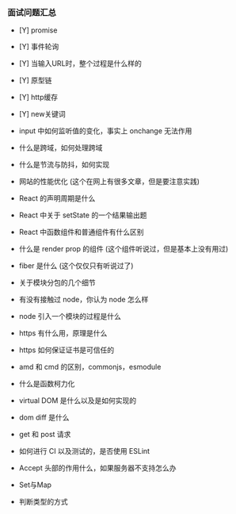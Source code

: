 ### 面试问题汇总
* [Y] promise 
* [Y] 事件轮询 
* [Y] 当输入URL时，整个过程是什么样的 
* [Y] 原型链 
* [Y] http缓存 
* [Y] new关键词

* input 中如何监听值的变化，事实上 onchange 无法作用
* 什么是跨域，如何处理跨域
* 什么是节流与防抖，如何实现
* 网站的性能优化 (这个在网上有很多文章，但是要注意实践)
* React 的声明周期是什么
* React 中关于 setState 的一个结果输出题
* React 中函数组件和普通组件有什么区别
* 什么是 render prop 的组件 (这个组件听说过，但是基本上没有用过)
* fiber 是什么 (这个仅仅只有听说过了)
* 关于模块分包的几个细节
* 有没有接触过 node，你认为 node 怎么样
* node 引入一个模块的过程是什么
* https 有什么用，原理是什么
* https 如何保证证书是可信任的
* amd 和 cmd 的区别，commonjs，esmodule
* 什么是函数柯力化
* virtual DOM 是什么以及是如何实现的
* dom diff 是什么
* get 和 post 请求
* 如何进行 CI 以及测试的，是否使用 ESLint
* Accept 头部的作用什么，如果服务器不支持怎么办
* Set与Map
* 判断类型的方式


